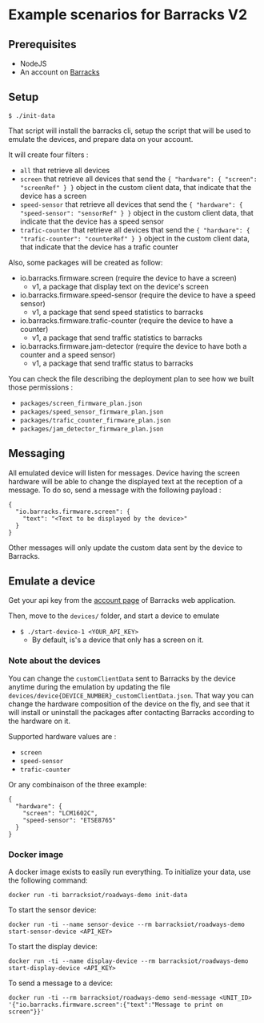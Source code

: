 # Example scenarios for Barracks V2

## Prerequisites

* NodeJS
* An account on [Barracks](https://app.barracks.io)

## Setup

```
$ ./init-data
```

That script will install the barracks cli, setup the script that will be used to emulate the devices, and prepare data on your account.

It will create four filters :

* ```all``` that retrieve all devices
* ```screen``` that retrieve all devices that send the ```{ "hardware": { "screen": "screenRef" } }``` object in the custom client data, that indicate that the device has a screen
* ```speed-sensor``` that retrieve all devices that send the ```{ "hardware": { "speed-sensor": "sensorRef" } }``` object in the custom client data, that indicate that the device has a speed sensor
* ```trafic-counter``` that retrieve all devices that send the ```{ "hardware": { "trafic-counter": "counterRef" } }``` object in the custom client data, that indicate that the device has a trafic counter

Also, some packages will be created as follow:

* io.barracks.firmware.screen (require the device to have a screen)
  * v1, a package that display text on the device's screen
* io.barracks.firmware.speed-sensor (require the device to have a speed sensor)
  * v1, a package that send speed statistics to barracks
* io.barracks.firmware.trafic-counter (require the device to have a counter)
  * v1, a package that send traffic statistics to barracks
* io.barracks.firmware.jam-detector (require the device to have both a counter and a speed sensor)
  * v1, a package that send traffic status to barracks


You can check the file describing the deployment plan to see how we built those permissions :

* ```packages/screen_firmware_plan.json```
* ```packages/speed_sensor_firmware_plan.json```
* ```packages/trafic_counter_firmware_plan.json```
* ```packages/jam_detector_firmware_plan.json```

## Messaging
All emulated device will listen for messages.
Device having the screen hardware will be able to change the displayed text at the reception of a message.
To do so, send a message with the following payload :
```
{
  "io.barracks.firmware.screen": {
    "text": "<Text to be displayed by the device>" 
  }
}
```
Other messages will only update the custom data sent by the device to Barracks.


## Emulate a device

Get your api key from the [account page](https://app.barracks.io/account) of Barracks web application.

Then, move to the ```devices/``` folder, and start a device to emulate

* ```$ ./start-device-1 <YOUR_API_KEY>```
  * By default, is's a device that only has a screen on it.

### Note about the devices
You can change the ```customClientData``` sent to Barracks by the device anytime during the emulation by updating the file ```devices/device{DEVICE_NUMBER}_customClientData.json```.
That way you can change the hardware composition of the device on the fly, and see that it will install or uninstall the packages after contacting Barracks according to the hardware on it.

Supported hardware values are :

* ```screen```
* ```speed-sensor```
* ```trafic-counter```

Or any combinaison of the three
example:
```
{
  "hardware": {
    "screen": "LCM1602C",
    "speed-sensor": "ETSE8765"
  }
}
```

### Docker image
A docker image exists to easily run everything.
To initialize your data, use the following command:
```
docker run -ti barracksiot/roadways-demo init-data
```

To start the sensor device:
```
docker run -ti --name sensor-device --rm barracksiot/roadways-demo start-sensor-device <API_KEY>
```

To start the display device:
```
docker run -ti --name display-device --rm barracksiot/roadways-demo start-display-device <API_KEY>
```

To send a message to a device:
```
docker run -ti --rm barracksiot/roadways-demo send-message <UNIT_ID> '{"io.barracks.firmware.screen":{"text":"Message to print on screen"}}'
```